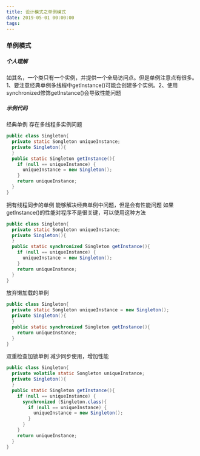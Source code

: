 ```yaml
---
title: 设计模式之单例模式
date: 2019-05-01 00:00:00
tags:
---
```

### 单例模式

##### 个人理解

如其名，一个类只有一个实例，并提供一个全局访问点。但是单例注意点有很多。1、要注意经典单例多线程中getInstance()可能会创建多个实例。2、使用synchronized修饰getInstance()会导致性能问题
<!--more-->
##### 示例代码

经典单例
存在多线程多实例问题

```java
public class Singleton{
  private static Songleton uniqueInstance;
  private Singleton(){
  }
  public static Singleton getInstance(){
    if (null == uniqueInstance) {
      uniqueInstance = new Singleton();
    }
    return uniqueInstance;
  }
}
```

拥有线程同步的单例
能够解决经典单例中问题，但是会有性能问题
如果getInstance()的性能对程序不是很关键，可以使用这种方法

```java
public class Singleton{
  private static Songleton uniqueInstance;
  private Singleton(){
  }
  public static synchronized Singleton getInstance(){
    if (null == uniqueInstance) {
      uniqueInstance = new Singleton();
    }
    return uniqueInstance;
  }
}
```

放弃懒加载的单例

```java
public class Singleton{
  private static Songleton uniqueInstance = new Singleton();
  private Singleton(){
  }
  public static synchronized Singleton getInstance(){
    return uniqueInstance;
  }
}
```

双重检查加锁单例
减少同步使用，增加性能

```java
public class Singleton{
  private volatile static Songleton uniqueInstance;
  private Singleton(){
  }
  public static Singleton getInstance(){
    if (null == uniqueInstance) {
      synchronized (Singleton.class){
        if (null == uniqueInstance) {
          uniqueInstance = new Singleton();
        }
      }
    }
    return uniqueInstance;
  }
}
```
